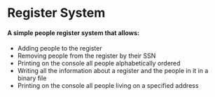 # Register System

#### A simple people register system that allows:
- Adding people to the register
- Removing people from the register by their SSN
- Printing on the console all people alphabetically ordered
- Writing all the information about a register and the people in it in a binary file
- Printing on the console all people living on a specified address
